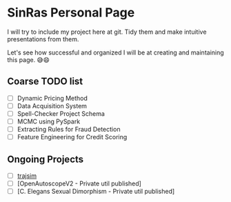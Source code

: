 # SinRas Personal Page

I will try to include my project here at git. Tidy them and make intuitive presentations from them.

Let's see how successful and organized I will be at creating and maintaining this page. 😅😄


## Coarse TODO list
- [ ] Dynamic Pricing Method
- [ ] Data Acquisition System
- [ ] Spell-Checker Project Schema
- [ ] MCMC using PySpark
- [ ] Extracting Rules for Fraud Detection
- [ ] Feature Engineering for Credit Scoring

## Ongoing Projects
- [ ] [trajsim](https://github.com/sinras/trajsim)
- [ ] [OpenAutoscopeV2 - Private util published]
- [ ] [C. Elegans Sexual Dimorphism - Private util published]